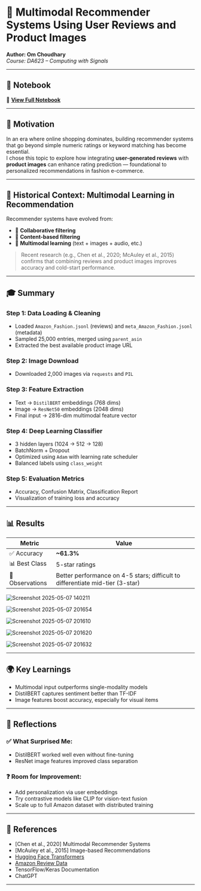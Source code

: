 # 🧠 Multimodal Recommender Systems Using User Reviews and Product Images
**Author: Om Choudhary**  
*Course: DA623 – Computing with Signals*

---

## 📘 Notebook

🔗 **[View Full Notebook](https://github.com/ssobehtmo26/Multimodal-Recommender-Systems-Using-User-Reviews-and-Product-Images/blob/main/multimodal_recommender.ipynb)**

---

## 🚀 Motivation
In an era where online shopping dominates, building recommender systems that go beyond simple numeric ratings or keyword matching has become essential.  
I chose this topic to explore how integrating **user-generated reviews** with **product images** can enhance rating prediction — foundational to personalized recommendations in fashion e-commerce.

---

## 🧰 Historical Context: Multimodal Learning in Recommendation

Recommender systems have evolved from:
- 🧩 **Collaborative filtering**
- 📝 **Content-based filtering**
- 🧠 **Multimodal learning** (text + images + audio, etc.)

> Recent research (e.g., Chen et al., 2020; McAuley et al., 2015) confirms that combining reviews and product images improves accuracy and cold-start performance.

---

## 🎓 Summary

### Step 1: Data Loading & Cleaning
- Loaded `Amazon_Fashion.jsonl` (reviews) and `meta_Amazon_Fashion.jsonl` (metadata)
- Sampled 25,000 entries, merged using `parent_asin`
- Extracted the best available product image URL

### Step 2: Image Download
- Downloaded 2,000 images via `requests` and `PIL`

### Step 3: Feature Extraction
- Text → `DistilBERT` embeddings (768 dims)
- Image → `ResNet50` embeddings (2048 dims)
- Final input → 2816-dim multimodal feature vector

### Step 4: Deep Learning Classifier
- 3 hidden layers (1024 → 512 → 128)
- BatchNorm + Dropout
- Optimized using `Adam` with learning rate scheduler
- Balanced labels using `class_weight`

### Step 5: Evaluation Metrics
- Accuracy, Confusion Matrix, Classification Report
- Visualization of training loss and accuracy

---

## 📊 Results

| Metric             | Value         |
|--------------------|---------------|
| ✅ Accuracy         | **~61.3%**     |
| 📊 Best Class       | 5-star ratings |
| 🧪 Observations     | Better performance on 4-5 stars; difficult to differentiate mid-tier (3-star) |

![Screenshot 2025-05-07 140211](https://github.com/user-attachments/assets/26eb18cc-7371-4e9c-9a9f-b9aeed234a9a)

![Screenshot 2025-05-07 201654](https://github.com/user-attachments/assets/8dceedbe-a88a-4d01-900b-3f95bee05304)

![Screenshot 2025-05-07 201610](https://github.com/user-attachments/assets/42e01c80-95a3-4a22-b734-058a5af5ba9c)

![Screenshot 2025-05-07 201620](https://github.com/user-attachments/assets/0a4e8fd5-5687-4565-986e-90881acadce6)

![Screenshot 2025-05-07 201632](https://github.com/user-attachments/assets/e5653a42-a2cc-420f-8a8e-d91383fa8927)

---

## 🌍 Key Learnings
- Multimodal input outperforms single-modality models
- DistilBERT captures sentiment better than TF-IDF
- Image features boost accuracy, especially for visual items

---

## 🧐 Reflections

### ✅ What Surprised Me:
- DistilBERT worked well even without fine-tuning
- ResNet image features improved class separation

### ❓ Room for Improvement:
- Add personalization via user embeddings
- Try contrastive models like CLIP for vision-text fusion
- Scale up to full Amazon dataset with distributed training

---

## 🔗 References

- [Chen et al., 2020] Multimodal Recommender Systems
- [McAuley et al., 2015] Image-based Recommendations
- [Hugging Face Transformers](https://huggingface.co/transformers/)
- [Amazon Review Data](https://nijianmo.github.io/amazon/index.html)
- TensorFlow/Keras Documentation
- ChatGPT

---






